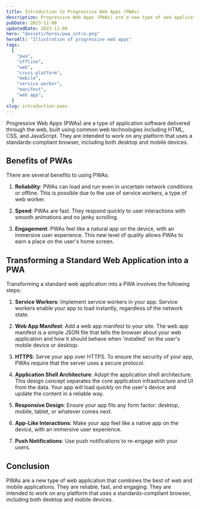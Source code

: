 ```yaml
---
title: Introduction to Progressive Web Apps (PWAs)
description: Progressive Web Apps (PWAs) are a new type of web application that combines the best of web and mobile applications. This article provides an introduction to PWAs and their benefits.
pubDate: 2023-11-08
updatedDate: 2023-11-08
hero: "@assets/heros/pwa_intro.png"
heroAlt: "Illustration of progressive web apps"
tags:
  [
    "pwa",
    "offline",
    "web",
    "cross-platform",
    "mobile",
    "service worker",
    "manifest",
    "web app",
  ]
slug: introduction-pwas
---
```


Progressive Web Apps (PWAs) are a type of application software delivered through the web, built using common web technologies including HTML, CSS, and JavaScript. They are intended to work on any platform that uses a standards-compliant browser, including both desktop and mobile devices.

## Benefits of PWAs

There are several benefits to using PWAs:

1. **Reliability**: PWAs can load and run even in uncertain network conditions or offline. This is possible due to the use of service workers, a type of web worker.

2. **Speed**: PWAs are fast. They respond quickly to user interactions with smooth animations and no janky scrolling.

3. **Engagement**: PWAs feel like a natural app on the device, with an immersive user experience. This new level of quality allows PWAs to earn a place on the user's home screen.

## Transforming a Standard Web Application into a PWA

Transforming a standard web application into a PWA involves the following steps:

1. **Service Workers**: Implement service workers in your app. Service workers enable your app to load instantly, regardless of the network state.

2. **Web App Manifest**: Add a web app manifest to your site. The web app manifest is a simple JSON file that tells the browser about your web application and how it should behave when 'installed' on the user's mobile device or desktop.

3. **HTTPS**: Serve your app over HTTPS. To ensure the security of your app, PWAs require that the server uses a secure protocol.

4. **Application Shell Architecture**: Adopt the application shell architecture. This design concept separates the core application infrastructure and UI from the data. Your app will load quickly on the user's device and update the content in a reliable way.

5. **Responsive Design**: Ensure your app fits any form factor: desktop, mobile, tablet, or whatever comes next.

6. **App-Like Interactions**: Make your app feel like a native app on the device, with an immersive user experience.

7. **Push Notifications**: Use push notifications to re-engage with your users.

## Conclusion

PWAs are a new type of web application that combines the best of web and mobile applications. They are reliable, fast, and engaging. They are intended to work on any platform that uses a standards-compliant browser, including both desktop and mobile devices.
